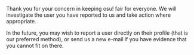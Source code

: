 Thank you for your concern in keeping osu! fair for everyone. We will investigate the user you have reported to us and take action where appropriate.

In the future, you may wish to report a user directly on their profile (that is our preferred method), or send us a new e-mail if you have evidence that you cannot fit on there.